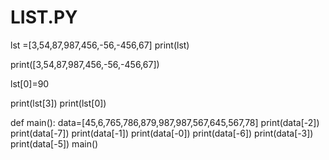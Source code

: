 # LIST.PY
lst =[3,54,87,987,456,-56,-456,67]
print(lst)

print([3,54,87,987,456,-56,-456,67])

lst[0]=90


print(lst[3])
print(lst[0])

def main():
    data=[45,6,765,786,879,987,987,567,645,567,78]
    print(data[-2])
    print(data[-7])
    print(data[-1])
    print(data[-0])
    print(data[-6])
    print(data[-3])
    print(data[-5])
main()































